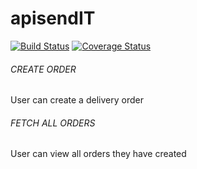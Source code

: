 
# apisendIT
[![Build Status](https://travis-ci.com/mnswaleh/bootfront.svg?branch=develop)](https://travis-ci.com/mnswaleh/bootfront) 
[![Coverage Status](https://coveralls.io/repos/github/mnswaleh/bootfront/badge.svg)](https://coveralls.io/github/mnswaleh/bootfront)

###### CREATE ORDER
User can create a delivery order

###### FETCH ALL ORDERS
User can view all orders they have created